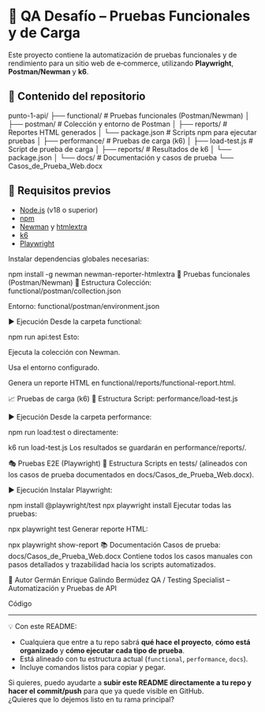 # 🧪 QA Desafío – Pruebas Funcionales y de Carga

Este proyecto contiene la automatización de pruebas funcionales y de rendimiento para un sitio web de e‑commerce, utilizando **Playwright**, **Postman/Newman** y **k6**.

## 📌 Contenido del repositorio

punto-1-api/ ├── functional/ # Pruebas funcionales (Postman/Newman) │ ├── postman/ # Colección y entorno de Postman │ ├── reports/ # Reportes HTML generados │ └── package.json # Scripts npm para ejecutar pruebas │ ├── performance/ # Pruebas de carga (k6) │ ├── load-test.js # Script de prueba de carga │ ├── reports/ # Resultados de k6 │ └── package.json │ └── docs/ # Documentación y casos de prueba └── Casos_de_Prueba_Web.docx

## 🚀 Requisitos previos

- [Node.js](https://nodejs.org/) (v18 o superior)
- [npm](https://www.npmjs.com/)
- [Newman](https://www.npmjs.com/package/newman) y [htmlextra](https://www.npmjs.com/package/newman-reporter-htmlextra)
- [k6](https://k6.io/docs/get-started/installation/)
- [Playwright](https://playwright.dev/)

Instalar dependencias globales necesarias:

npm install -g newman newman-reporter-htmlextra
🧩 Pruebas funcionales (Postman/Newman)
📂 Estructura
Colección: functional/postman/collection.json

Entorno: functional/postman/environment.json

▶️ Ejecución
Desde la carpeta functional:

npm run api:test
Esto:

Ejecuta la colección con Newman.

Usa el entorno configurado.

Genera un reporte HTML en functional/reports/functional-report.html.

📈 Pruebas de carga (k6)
📂 Estructura
Script: performance/load-test.js

▶️ Ejecución
Desde la carpeta performance:

npm run load:test
o directamente:

k6 run load-test.js
Los resultados se guardarán en performance/reports/.

🎭 Pruebas E2E (Playwright)
📂 Estructura
Scripts en tests/ (alineados con los casos de prueba documentados en docs/Casos_de_Prueba_Web.docx).

▶️ Ejecución
Instalar Playwright:

npm install @playwright/test
npx playwright install
Ejecutar todas las pruebas:

npx playwright test
Generar reporte HTML:

npx playwright show-report
📚 Documentación
Casos de prueba: docs/Casos_de_Prueba_Web.docx Contiene todos los casos manuales con pasos detallados y trazabilidad hacia los scripts automatizados.

👤 Autor
Germán Enrique Galindo Bermúdez QA / Testing Specialist – Automatización y Pruebas de API

Código

---

💡 Con este README:
- Cualquiera que entre a tu repo sabrá **qué hace el proyecto**, **cómo está organizado** y **cómo ejecutar cada tipo de prueba**.
- Está alineado con tu estructura actual (`functional`, `performance`, `docs`).
- Incluye comandos listos para copiar y pegar.

Si quieres, puedo ayudarte a **subir este README directamente a tu repo y hacer el commit/push** para que ya quede visible en GitHub.  
¿Quieres que lo dejemos listo en tu rama principal?
